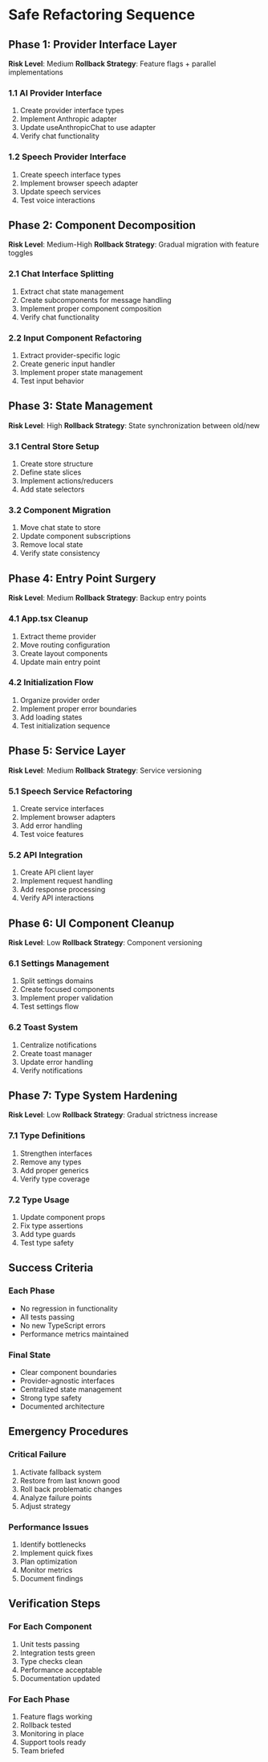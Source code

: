 # Safe Refactoring Sequence

## Phase 1: Provider Interface Layer
**Risk Level**: Medium
**Rollback Strategy**: Feature flags + parallel implementations

### 1.1 AI Provider Interface
1. Create provider interface types
2. Implement Anthropic adapter
3. Update useAnthropicChat to use adapter
4. Verify chat functionality

### 1.2 Speech Provider Interface
1. Create speech interface types
2. Implement browser speech adapter
3. Update speech services
4. Test voice interactions

## Phase 2: Component Decomposition
**Risk Level**: Medium-High
**Rollback Strategy**: Gradual migration with feature toggles

### 2.1 Chat Interface Splitting
1. Extract chat state management
2. Create subcomponents for message handling
3. Implement proper component composition
4. Verify chat functionality

### 2.2 Input Component Refactoring
1. Extract provider-specific logic
2. Create generic input handler
3. Implement proper state management
4. Test input behavior

## Phase 3: State Management
**Risk Level**: High
**Rollback Strategy**: State synchronization between old/new

### 3.1 Central Store Setup
1. Create store structure
2. Define state slices
3. Implement actions/reducers
4. Add state selectors

### 3.2 Component Migration
1. Move chat state to store
2. Update component subscriptions
3. Remove local state
4. Verify state consistency

## Phase 4: Entry Point Surgery
**Risk Level**: Medium
**Rollback Strategy**: Backup entry points

### 4.1 App.tsx Cleanup
1. Extract theme provider
2. Move routing configuration
3. Create layout components
4. Update main entry point

### 4.2 Initialization Flow
1. Organize provider order
2. Implement proper error boundaries
3. Add loading states
4. Test initialization sequence

## Phase 5: Service Layer
**Risk Level**: Medium
**Rollback Strategy**: Service versioning

### 5.1 Speech Service Refactoring
1. Create service interfaces
2. Implement browser adapters
3. Add error handling
4. Test voice features

### 5.2 API Integration
1. Create API client layer
2. Implement request handling
3. Add response processing
4. Verify API interactions

## Phase 6: UI Component Cleanup
**Risk Level**: Low
**Rollback Strategy**: Component versioning

### 6.1 Settings Management
1. Split settings domains
2. Create focused components
3. Implement proper validation
4. Test settings flow

### 6.2 Toast System
1. Centralize notifications
2. Create toast manager
3. Update error handling
4. Verify notifications

## Phase 7: Type System Hardening
**Risk Level**: Low
**Rollback Strategy**: Gradual strictness increase

### 7.1 Type Definitions
1. Strengthen interfaces
2. Remove any types
3. Add proper generics
4. Verify type coverage

### 7.2 Type Usage
1. Update component props
2. Fix type assertions
3. Add type guards
4. Test type safety

## Success Criteria

### Each Phase
- No regression in functionality
- All tests passing
- No new TypeScript errors
- Performance metrics maintained

### Final State
- Clear component boundaries
- Provider-agnostic interfaces
- Centralized state management
- Strong type safety
- Documented architecture

## Emergency Procedures

### Critical Failure
1. Activate fallback system
2. Restore from last known good
3. Roll back problematic changes
4. Analyze failure points
5. Adjust strategy

### Performance Issues
1. Identify bottlenecks
2. Implement quick fixes
3. Plan optimization
4. Monitor metrics
5. Document findings

## Verification Steps

### For Each Component
1. Unit tests passing
2. Integration tests green
3. Type checks clean
4. Performance acceptable
5. Documentation updated

### For Each Phase
1. Feature flags working
2. Rollback tested
3. Monitoring in place
4. Support tools ready
5. Team briefed